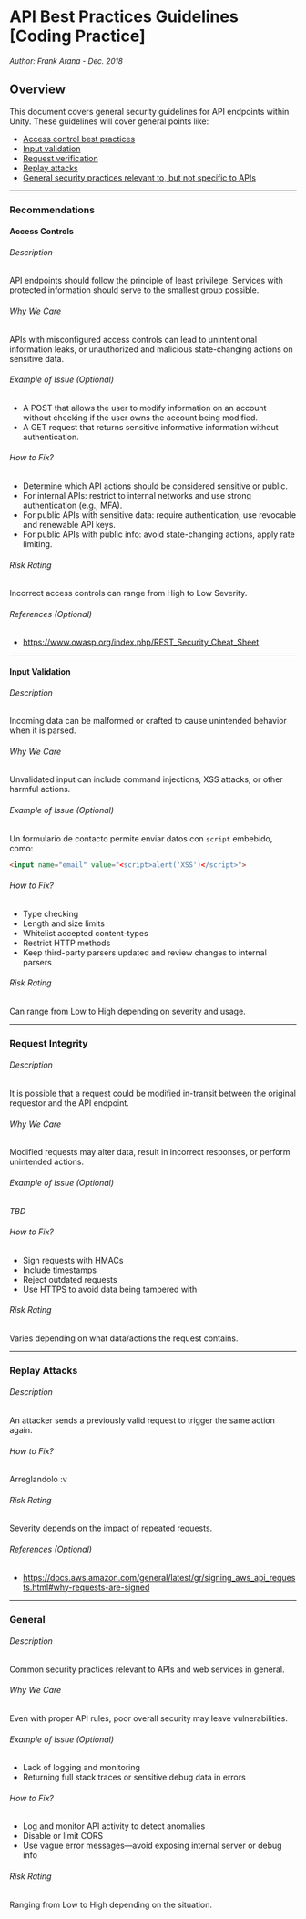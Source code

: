# API Best Practices Guidelines [Coding Practice]
<font size="-1">_Author: Frank Arana - Dec. 2018_</font>

## Overview

This document covers general security guidelines for API endpoints within Unity. These guidelines will cover general points like:
- [Access control best practices](#access-controls)
- [Input validation](#input-validation)
- [Request verification](#request-integrity)
- [Replay attacks](#replay-attacks)
- [General security practices relevant to, but not specific to APIs](#general)

---

### Recommendations

#### Access Controls

###### Description  
API endpoints should follow the principle of least privilege. Services with protected information should serve to the smallest group possible.

###### Why We Care  
APIs with misconfigured access controls can lead to unintentional information leaks, or unauthorized and malicious state-changing actions on sensitive data.

###### Example of Issue (Optional)  
- A POST that allows the user to modify information on an account without checking if the user owns the account being modified.  
- A GET request that returns sensitive informative information without authentication.

###### How to Fix?  
- Determine which API actions should be considered sensitive or public.  
- For internal APIs: restrict to internal networks and use strong authentication (e.g., MFA).  
- For public APIs with sensitive data: require authentication, use revocable and renewable API keys.  
- For public APIs with public info: avoid state-changing actions, apply rate limiting.

###### Risk Rating  
Incorrect access controls can range from High to Low Severity.

###### References (Optional)  
- https://www.owasp.org/index.php/REST_Security_Cheat_Sheet

---

#### Input Validation

###### Description  
Incoming data can be malformed or crafted to cause unintended behavior when it is parsed.

###### Why We Care  
Unvalidated input can include command injections, XSS attacks, or other harmful actions.

###### Example of Issue (Optional)  
Un formulario de contacto permite enviar datos con `script` embebido, como:

```html
<input name="email" value="<script>alert('XSS')</script>">
```

###### How to Fix?  
- Type checking  
- Length and size limits  
- Whitelist accepted content-types  
- Restrict HTTP methods  
- Keep third-party parsers updated and review changes to internal parsers

###### Risk Rating  
Can range from Low to High depending on severity and usage.

---

### Request Integrity

###### Description  
It is possible that a request could be modified in-transit between the original requestor and the API endpoint.

###### Why We Care  
Modified requests may alter data, result in incorrect responses, or perform unintended actions.

###### Example of Issue (Optional)  
*TBD*

###### How to Fix?  
- Sign requests with HMACs  
- Include timestamps  
- Reject outdated requests  
- Use HTTPS to avoid data being tampered with

###### Risk Rating  
Varies depending on what data/actions the request contains.

---

### Replay Attacks

###### Description  
An attacker sends a previously valid request to trigger the same action again.

###### How to Fix?  
 Arreglandolo :v

###### Risk Rating  
Severity depends on the impact of repeated requests.

###### References (Optional)  
- https://docs.aws.amazon.com/general/latest/gr/signing_aws_api_requests.html#why-requests-are-signed

---

### General

###### Description  
Common security practices relevant to APIs and web services in general.

###### Why We Care  
Even with proper API rules, poor overall security may leave vulnerabilities.

###### Example of Issue (Optional)  
- Lack of logging and monitoring  
- Returning full stack traces or sensitive debug data in errors

###### How to Fix?  
- Log and monitor API activity to detect anomalies  
- Disable or limit CORS  
- Use vague error messages—avoid exposing internal server or debug info

###### Risk Rating  
Ranging from Low to High depending on the situation.